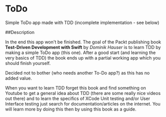 # ToDo

Simple ToDo app made with TDD (incomplete implementation - see below)


##Description

In the end this app won't be finished. The goal of the Packt publishing book **Test-Driven Development with Swift** by _Dominik Hauser_ is to learn TDD by making a simple ToDo app (this one). After a good start (and learning the very basics of TDD) the book ends up with a partial working app which you should finish yourself. 

Decided not to bother (who needs another To-Do app?) as this has no added value.

When you want to learn TDD forget this book and find something on Youtube to get a general idea about TDD (there are some really nice videos out there) and to learn the specifics of XCode Unit testing and/or User Interface testing just search for documentation/articles on the internet. You will learn more by doing this then by using this book as a guide.







